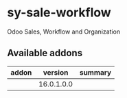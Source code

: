 # sy-sale-workflow
Odoo Sales, Workflow and Organization

[//]: # (addons)

Available addons
----------------
addon | version | summary
--- | --- | ---
[](/) | 16.0.1.0.0 |

[//]: # (end addons)
